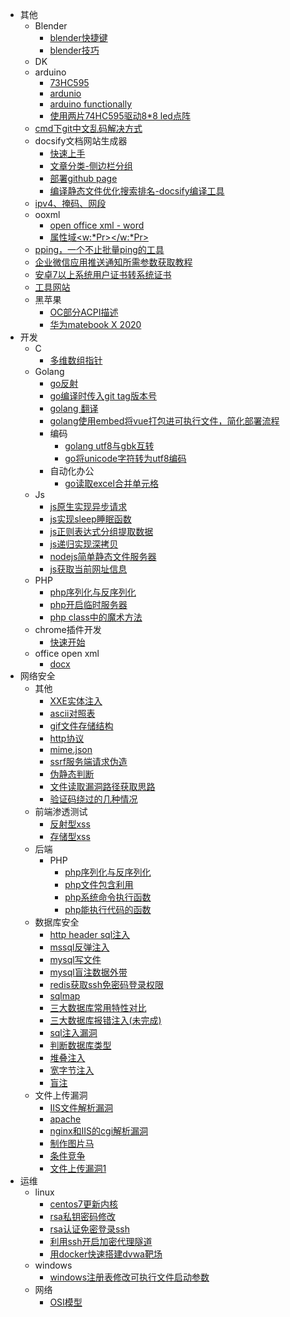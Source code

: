 - 其他
  - Blender
    - [blender快捷键](其他/Blender/快捷键.md)
    - [blender技巧](其他/Blender/技巧.md)
  - DK
  - arduino
    - [73HC595](其他/arduino/74HC595.md)
    - [ardunio](其他/arduino/arduino1.md)
    - [arduino functionally](其他/arduino/functionally.md)
    - [使用两片74HC595驱动8*8 led点阵](其他/arduino/使用led阵列显示图形.md)
  - [cmd下git中文乱码解决方式](其他/cmd下git中文乱码解决方式.md)
  - docsify文档网站生成器
    - [快速上手](其他/docsify文档网站生成器/1.快速上手.md)
    - [文章分类-侧边栏分组](其他/docsify文档网站生成器/2.文章分类.md)
    - [部署github page](其他/docsify文档网站生成器/3.部署github%20page.md)
    - [编译静态文件优化搜索排名-docsify编译工具](其他/docsify文档网站生成器/4.编译静态文件优化搜索排名.md)
  - [ipv4、掩码、网段](其他/ipv4、掩码、网段.md)
  - ooxml
    - [open office xml - word](其他/ooxml/1.入门.md)
    - [属性域&lt;w:*Pr&gt;&lt;/w:*Pr&gt;](其他/ooxml/2.属性域_Pr.md)
  - [pping，一个不止批量ping的工具](其他/pping.md)
  - [企业微信应用推送通知所需参数获取教程](其他/企业微信应用推送通知所需参数获取教程.md)
  - [安卓7以上系统用户证书转系统证书](其他/安卓7以上系统用户证书转系统证书.md)
  - [工具网站](其他/工具网站.md)
  - 黑苹果
    - [OC部分ACPI描述](其他/黑苹果/1.md)
    - [华为matebook X 2020](其他/黑苹果/huawei%20matebook%20x%202020.md)
- 开发
  - C
    - [多维数组指针](开发/C/多维数组指针.md)
  - Golang
    - [go反射](开发/Golang/go反射.md)
    - [go编译时传入git tag版本号](开发/Golang/go编译时传入git%20tag版本号.md)
    - [golang 翻译](开发/Golang/go调用翻译接口.md)
    - [golang使用embed将vue打包进可执行文件，简化部署流程](开发/Golang/使用go自带特性将vue打包进可执行文件.md)
    - 编码
      - [golang utf8与gbk互转](开发/Golang/编码/go%20utf8与gbk互转.md)
      - [go将unicode字符转为utf8编码](开发/Golang/编码/go将unicode字符转为utf8编码.md)
    - 自动化办公
      - [go读取excel合并单元格](开发/Golang/自动化办公/go读取excel合并单元格.md)
  - Js
    - [js原生实现异步请求](开发/Js/js原生实现异步请求.md)
    - [js实现sleep睡眠函数](开发/Js/js实现sleep睡眠函数.md)
    - [js正则表达式分组提取数据](开发/Js/js正则表达式分组提取数据.md)
    - [js递归实现深拷贝](开发/Js/js递归实现深拷贝.md)
    - [nodejs简单静态文件服务器](开发/Js/nodejs静态服务器.md)
    - [js获取当前网址信息](开发/Js/获取当前网址信息.md)
  - PHP
    - [php序列化与反序列化](开发/PHP/php序列化反序列化.md)
    - [php开启临时服务器](开发/PHP/php开启临时服务器.md)
    - [php class中的魔术方法](开发/PHP/php魔术方法.md)
  - chrome插件开发
    - [快速开始](开发/chrome插件开发/1.快速开始.md)
  - office open xml
    - [docx](开发/office%20open%20xml/docx.md)
- 网络安全
  - 其他
    - [XXE实体注入](网络安全/其他/XXE实体注入.md)
    - [ascii对照表](网络安全/其他/ascii对照表.md)
    - [gif文件存储结构](网络安全/其他/gif文件存储结构.md)
    - [http协议](网络安全/其他/http协议.md)
    - [mime.json](网络安全/其他/mime.json.md)
    - [ssrf服务端请求伪造](网络安全/其他/ssrf服务端请求伪造.md)
    - [伪静态判断](网络安全/其他/伪静态判断.md)
    - [文件读取漏洞路径获取思路](网络安全/其他/文件读取漏洞路径获取思路.md)
    - [验证码绕过的几种情况](网络安全/其他/验证码绕过的几种情况.md)
  - 前端渗透测试
    - [反射型xss](网络安全/前端渗透测试/1.反射型xss.md)
    - [存储型xss](网络安全/前端渗透测试/2.存储型xss.md)
  - 后端
    - PHP
      - [php序列化与反序列化](网络安全/后端/PHP/php反序列化利用.md)
      - [php文件包含利用](网络安全/后端/PHP/php文件包含利用.md)
      - [php系统命令执行函数](网络安全/后端/PHP/php系统命令执行函数.md)
      - [php能执行代码的函数](网络安全/后端/PHP/php能执行代码的函数.md)
  - 数据库安全
    - [http header sql注入](网络安全/数据库安全/http%20header注入.md)
    - [mssql反弹注入](网络安全/数据库安全/mssql反弹注入.md)
    - [mysql写文件](网络安全/数据库安全/mysql写文件.md)
    - [mysql盲注数据外带](网络安全/数据库安全/mysql盲注数据外带.md)
    - [redis获取ssh免密码登录权限](网络安全/数据库安全/redis获取ssh权限.md)
    - [sqlmap](网络安全/数据库安全/sqlmap.md)
    - [三大数据库常用特性对比](网络安全/数据库安全/三大数据库常用特性对比.md)
    - [三大数据库报错注入(未完成)](网络安全/数据库安全/三大数据库报错注入.md)
    - [sql注入漏洞](网络安全/数据库安全/入门.md)
    - [判断数据库类型](网络安全/数据库安全/判断数据库类型.md)
    - [堆叠注入](网络安全/数据库安全/堆叠注入.md)
    - [宽字节注入](网络安全/数据库安全/宽字节注入.md)
    - [盲注](网络安全/数据库安全/盲注.md)
  - 文件上传漏洞
    - [IIS文件解析漏洞](网络安全/文件上传漏洞/IIS文件解析漏洞.md)
    - [apache](网络安全/文件上传漏洞/apache.md)
    - [nginx和IIS的cgi解析漏洞](网络安全/文件上传漏洞/nginx.md)
    - [制作图片马](网络安全/文件上传漏洞/制作图片马.md)
    - [条件竞争](网络安全/文件上传漏洞/条件竞争.md)
    - [文件上传漏洞1](网络安全/文件上传漏洞/黑名单绕过.md)
- 运维
  - linux
    - [centos7更新内核](运维/linux/centos更新内核.md)
    - [rsa私钥密码修改](运维/linux/rsa私钥密码修改.md)
    - [rsa认证免密登录ssh](运维/linux/rsa认证免密登录ssh.md)
    - [利用ssh开启加密代理隧道](运维/linux/利用ssh开启加密代理隧道.md)
    - [用docker快速搭建dvwa靶场](运维/linux/用docker快速搭建测试环境.md)
  - windows
    - [windows注册表修改可执行文件启动参数](运维/windows/windows注册表修改可执行文件启动参数.md)
  - 网络
    - [OSI模型](运维/网络/osi.md)
